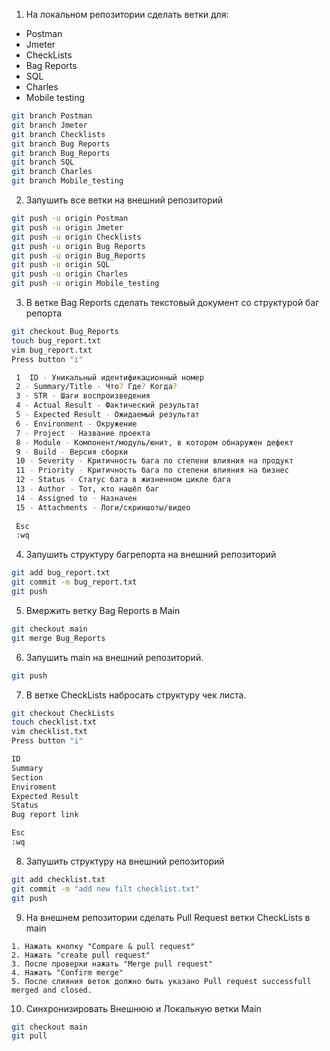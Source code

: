 1. На локальном репозитории сделать ветки для:
- Postman
- Jmeter
- CheckLists
- Bag Reports
- SQL
- Charles
- Mobile testing
```bash
git branch Postman
git branch Jmeter
git branch Checklists
git branch Bug Reports
git branch Bug_Reports
git branch SQL
git branch Charles
git branch Mobile_testing
```

2. Запушить все ветки на внешний репозиторий
```bash
git push -u origin Postman
git push -u origin Jmeter
git push -u origin Checklists
git push -u origin Bug Reports
git push -u origin Bug_Reports
git push -u origin SQL
git push -u origin Charles
git push -u origin Mobile_testing
```
3. В ветке Bag Reports сделать текстовый документ со структурой баг репорта
```bash
git checkout Bug_Reports
touch bug_report.txt
vim bug_report.txt
Press button "i"

 1  ID - Уникальный идентификационный номер
 2 - Summary/Title - Что? Где? Когда?
 3 - STR - Шаги воспроизведения
 4 - Actual Result - Фактический результат
 5 - Expected Result - Ожидаемый результат
 6 - Environment - Окружение 
 7 - Project - Название проекта
 8 - Module - Компонент/модуль/юнит, в котором обнаружен дефект
 9 - Build - Версия сборки
 10 - Severity - Критичность бага по степени влияния на продукт
 11 - Priority - Критичность бага по степени влияния на бизнес
 12 - Status - Статус бага в жизненном цикле бага
 13 - Author - Тот, кто нашёл баг
 14 - Assigned to - Назначен
 15 - Attachments - Логи/скриншоты/видео
 
 Esc
 :wq
```
4. Запушить структуру багрепорта на внешний репозиторий
```bash
git add bug_report.txt
git commit -m bug_report.txt
git push
```
5. Вмержить ветку Bag Reports в Main
```bash
git checkout main
git merge Bug_Reports
```
6. Запушить main на внешний репозиторий.
```bash
git push
```
7. В ветке CheckLists набросать структуру чек листа.
```bash
git checkout CheckLists
touch checklist.txt
vim checklist.txt
Press button "i"

ID
Summary
Section
Enviroment
Expected Result
Status
Bug report link

Esc
:wq
```
8. Запушить структуру на внешний репозиторий
```bash
git add checklist.txt
git commit -m "add new filt checklist.txt"
git push
```
9. На внешнем репозитории сделать Pull Request ветки CheckLists в main
```
1. Нажать кнопку "Compare & pull request"
2. Нажать "create pull request"
3. После проверки нажать "Merge pull request"
4. Нажать "Confirm merge"
5. После слияния веток должно быть указано Pull request successfull merged and closed.
```
10. Синхронизировать Внешнюю и Локальную ветки Main
```bash
git checkout main
git pull
```
